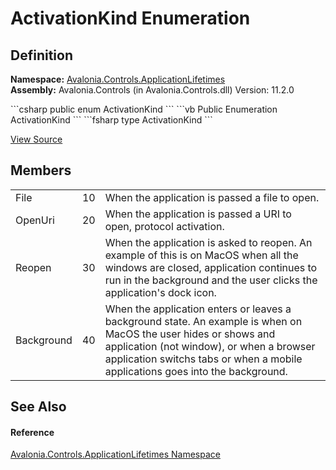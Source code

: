 # ActivationKind Enumeration




## Definition
**Namespace:** <a href="N_Avalonia_Controls_ApplicationLifetimes">Avalonia.Controls.ApplicationLifetimes</a>  
**Assembly:** Avalonia.Controls (in Avalonia.Controls.dll) Version: 11.2.0

<Tabs groupId="api-code-preview">
<TabItem value="csharp" label="C#">
```csharp
public enum ActivationKind
```
</TabItem>
<TabItem value="vb" label="VB">
```vb
Public Enumeration ActivationKind
```
</TabItem>
<TabItem value="fsharp" label="F#">
```fsharp
type ActivationKind
```
</TabItem>
</Tabs>



<a href="https://github.com/AvaloniaUI/Avalonia/tree/master/src/Avalonia.Controls/ApplicationLifetimes/ActivationKind.cs" title="View the source code">View Source</a>



## Members
<table>
<tr>
<td>File</td>
<td>10</td>
<td>When the application is passed a file to open.</td>
</tr>
<tr>
<td>OpenUri</td>
<td>20</td>
<td>When the application is passed a URI to open, protocol activation.</td>
</tr>
<tr>
<td>Reopen</td>
<td>30</td>
<td>When the application is asked to reopen. An example of this is on MacOS when all the windows are closed, application continues to run in the background and the user clicks the application's dock icon.</td>
</tr>
<tr>
<td>Background</td>
<td>40</td>
<td>When the application enters or leaves a background state. An example is when on MacOS the user hides or shows and application (not window), or when a browser application switchs tabs or when a mobile applications goes into the background.</td>
</tr>
</table>

## See Also


#### Reference
<a href="N_Avalonia_Controls_ApplicationLifetimes">Avalonia.Controls.ApplicationLifetimes Namespace</a>  


